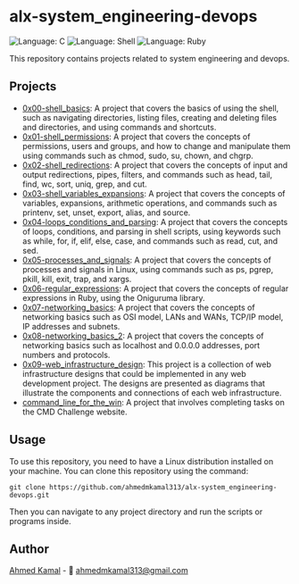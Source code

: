 # alx-system_engineering-devops
![Language: C](https://img.shields.io/badge/Language-C-blue.svg)
![Language: Shell](https://img.shields.io/badge/Language-Shell-green.svg)
![Language: Ruby](https://img.shields.io/badge/Language-Ruby-red.svg)

This repository contains projects related to system engineering and devops.
## Projects
- [0x00-shell_basics](https://github.com/ahmedmkamal313/alx-system_engineering-devops/tree/master/0x00-shell_basics): A project that covers the basics of using the shell, such as navigating directories, listing files, creating and deleting files and directories, and using commands and shortcuts.
- [0x01-shell_permissions](https://github.com/ahmedmkamal313/alx-system_engineering-devops/tree/master/0x01-shell_permissions): A project that covers the concepts of permissions, users and groups, and how to change and manipulate them using commands such as chmod, sudo, su, chown, and chgrp.
- [0x02-shell_redirections](https://github.com/ahmedmkamal313/alx-system_engineering-devops/tree/master/0x02-shell_redirections): A project that covers the concepts of input and output redirections, pipes, filters, and commands such as head, tail, find, wc, sort, uniq, grep, and cut.
- [0x03-shell_variables_expansions](https://github.com/ahmedmkamal313/alx-system_engineering-devops/tree/master/0x03-shell_variables_expansions): A project that covers the concepts of variables, expansions, arithmetic operations, and commands such as printenv, set, unset, export, alias, and source.
- [0x04-loops_conditions_and_parsing](https://github.com/ahmedmkamal313/alx-system_engineering-devops/tree/master/0x04-loops_conditions_and_parsing): A project that covers the concepts of loops, conditions, and parsing in shell scripts, using keywords such as while, for, if, elif, else, case, and commands such as read, cut, and sed.
- [0x05-processes_and_signals](https://github.com/ahmedmkamal313/alx-system_engineering-devops/tree/master/0x05-processes_and_signals): A project that covers the concepts of processes and signals in Linux, using commands such as ps, pgrep, pkill, kill, exit, trap, and xargs.
- [0x06-regular_expressions](https://github.com/ahmedmkamal313/alx-system_engineering-devops/tree/master/0x06-regular_expressions): A project that covers the concepts of regular expressions in Ruby, using the Oniguruma library.
- [0x07-networking_basics](https://github.com/ahmedmkamal313/alx-system_engineering-devops/tree/master/0x07-networking_basics): A project that covers the concepts of networking basics such as OSI model, LANs and WANs, TCP/IP model, IP addresses and subnets.
- [0x08-networking_basics_2](https://github.com/ahmedmkamal313/alx-system_engineering-devops/tree/master/0x08-networking_basics_2): A project that covers the concepts of networking basics such as localhost and 0.0.0.0 addresses, port numbers and protocols.
- [0x09-web_infrastructure_design](https://github.com/ahmedmkamal313/alx-system_engineering-devops/tree/master/0x09-web_infrastructure_design): This project is a collection of web infrastructure designs that could be implemented in any web development project. The designs are presented as diagrams that illustrate the components and connections of each web infrastructure.
- [command_line_for_the_win](https://github.com/ahmedmkamal313/alx-system_engineering-devops/tree/master/command_line_for_the_win): A project that involves completing tasks on the CMD Challenge website.
## Usage
To use this repository, you need to have a Linux distribution installed on your machine. You can clone this repository using the command:
```
git clone https://github.com/ahmedmkamal313/alx-system_engineering-devops.git
```
Then you can navigate to any project directory and run the scripts or programs inside.

## Author
[Ahmed Kamal](https://github.com/ahmedmkamal313) - 📧 ahmedmkamal313@gmail.com
